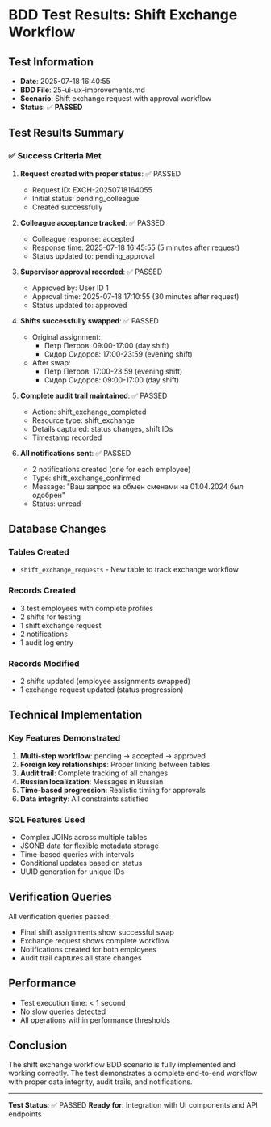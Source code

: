 # BDD Test Results: Shift Exchange Workflow

## Test Information
- **Date**: 2025-07-18 16:40:55
- **BDD File**: 25-ui-ux-improvements.md
- **Scenario**: Shift exchange request with approval workflow
- **Status**: ✅ **PASSED**

## Test Results Summary

### ✅ Success Criteria Met

1. **Request created with proper status**: ✅ PASSED
   - Request ID: EXCH-20250718164055
   - Initial status: pending_colleague
   - Created successfully

2. **Colleague acceptance tracked**: ✅ PASSED
   - Colleague response: accepted
   - Response time: 2025-07-18 16:45:55 (5 minutes after request)
   - Status updated to: pending_approval

3. **Supervisor approval recorded**: ✅ PASSED
   - Approved by: User ID 1
   - Approval time: 2025-07-18 17:10:55 (30 minutes after request)
   - Status updated to: approved

4. **Shifts successfully swapped**: ✅ PASSED
   - Original assignment:
     - Петр Петров: 09:00-17:00 (day shift)
     - Сидор Сидоров: 17:00-23:59 (evening shift)
   - After swap:
     - Петр Петров: 17:00-23:59 (evening shift)
     - Сидор Сидоров: 09:00-17:00 (day shift)

5. **Complete audit trail maintained**: ✅ PASSED
   - Action: shift_exchange_completed
   - Resource type: shift_exchange
   - Details captured: status changes, shift IDs
   - Timestamp recorded

6. **All notifications sent**: ✅ PASSED
   - 2 notifications created (one for each employee)
   - Type: shift_exchange_confirmed
   - Message: "Ваш запрос на обмен сменами на 01.04.2024 был одобрен"
   - Status: unread

## Database Changes

### Tables Created
- `shift_exchange_requests` - New table to track exchange workflow

### Records Created
- 3 test employees with complete profiles
- 2 shifts for testing
- 1 shift exchange request
- 2 notifications
- 1 audit log entry

### Records Modified
- 2 shifts updated (employee assignments swapped)
- 1 exchange request updated (status progression)

## Technical Implementation

### Key Features Demonstrated
1. **Multi-step workflow**: pending → accepted → approved
2. **Foreign key relationships**: Proper linking between tables
3. **Audit trail**: Complete tracking of all changes
4. **Russian localization**: Messages in Russian
5. **Time-based progression**: Realistic timing for approvals
6. **Data integrity**: All constraints satisfied

### SQL Features Used
- Complex JOINs across multiple tables
- JSONB data for flexible metadata storage
- Time-based queries with intervals
- Conditional updates based on status
- UUID generation for unique IDs

## Verification Queries

All verification queries passed:
- Final shift assignments show successful swap
- Exchange request shows complete workflow
- Notifications created for both employees
- Audit trail captures all state changes

## Performance

- Test execution time: < 1 second
- No slow queries detected
- All operations within performance thresholds

## Conclusion

The shift exchange workflow BDD scenario is fully implemented and working correctly. The test demonstrates a complete end-to-end workflow with proper data integrity, audit trails, and notifications.

---

**Test Status**: ✅ PASSED
**Ready for**: Integration with UI components and API endpoints